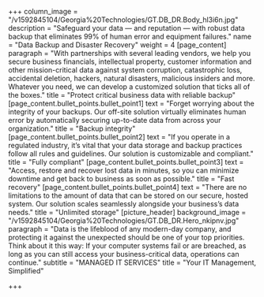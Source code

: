 +++
column_image = "/v1592845104/Georgia%20Technologies/GT.DB_DR.Body_hl3i6n.jpg"
description = "Safeguard your data — and reputation — with robust data backup that eliminates 99% of human error and equipment failures."
name = "Data Backup and Disaster Recovery"
weight = 4
[page_content]
paragraph = "With partnerships with several leading vendors, we help you secure business financials, intellectual property, customer information and other mission-critical data against system corruption, catastrophic loss, accidental deletion, hackers, natural disasters, malicious insiders and more. Whatever you need, we can develop a customized solution that ticks all of the boxes."
title = "Protect critical business data with reliable backup"
[page_content.bullet_points.bullet_point1]
text = "Forget worrying about the integrity of your backups. Our off-site solution virtually eliminates human error by automatically securing up-to-date data from across your organization."
title = "Backup integrity"
[page_content.bullet_points.bullet_point2]
text = "If you operate in a regulated industry, it’s vital that your data storage and backup practices follow all rules and guidelines. Our solution is customizable and compliant."
title = "Fully compliant"
[page_content.bullet_points.bullet_point3]
text = "Access, restore and recover lost data in minutes, so you can minimize downtime and get back to business as soon as possible."
title = "Fast recovery"
[page_content.bullet_points.bullet_point4]
text = "There are no limitations to the amount of data that can be stored on our secure, hosted system. Our solution scales seamlessly alongside your business’s data needs."
title = "Unlimited storage"
[picture_header]
background_image = "/v1592845104/Georgia%20Technologies/GT.DB_DR.Hero_nkipnv.jpg"
paragraph = "Data is the lifeblood of any modern-day company, and protecting it against the unexpected should be one of your top priorities. Think about it this way: If your computer systems fail or are breached, as long as you can still access your business-critical data, operations can continue."
subtitle = "MANAGED IT SERVICES"
title = "Your IT Management, Simplified"

+++
